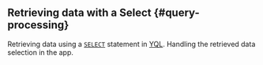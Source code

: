 ## Retrieving data with a Select {#query-processing}

Retrieving data using a [`SELECT`](../../../../yql/reference/syntax/select.md) statement in [YQL](../../../../yql/reference/index.md). Handling the retrieved data selection in the app.

